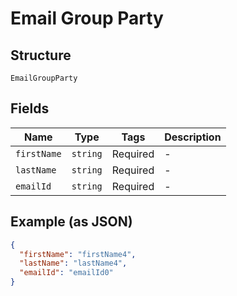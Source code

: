 
# Email Group Party

## Structure

`EmailGroupParty`

## Fields

| Name | Type | Tags | Description |
|  --- | --- | --- | --- |
| `firstName` | `string` | Required | - |
| `lastName` | `string` | Required | - |
| `emailId` | `string` | Required | - |

## Example (as JSON)

```json
{
  "firstName": "firstName4",
  "lastName": "lastName4",
  "emailId": "emailId0"
}
```

